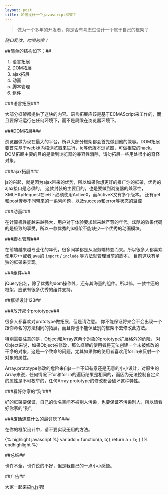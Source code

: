 ```yaml
---
layout: post
title: 如何设计一个javascript框架？
---
```


> 做为一个多年的开发者，你是否有考虑过设计一个属于自己的框架？

*随口乱吹，勿喷勿喷！*


##简单的结构如下：##

1. 语言拓展
2. DOM拓展
3. ajax拓展
4. 动画
5. 脚本管理
6. 组件

###语言拓展###

大部分框架都提供了这块的内容。语言拓展应该是基于ECMAScript来工作的，而且要保证运行在任何环境下，而不是局限在浏览器环境下。

###DOM拓展###

浏览器做为现在最大的平台，所以大部分框架都会首先做到他的兼容。DOM拓展要首先基于webkit内核浏览器来进行，ie等低版本浏览器，可做相应的hack。
DOM拓展主要的目的是做到浏览器的兼容性消除，请勿拓展一些用处很小的奇怪对象。

###ajax拓展###

js的兴起，就是因为ajax带来的优势，所以如果你想更好的推广你的框架，优秀的ajax接口是必须的。
这款封装的主要目的，也是要做到浏览器的兼容性，XMLHttpRequest在ie6下必须使用ActiveX，而ActiveX又有多个版本。
还有get和post传参不同带来的一系列问题，以及success和error等状态的监控

###动画###

在计算机性能越来越强大，用户对于体验要求越来越严苛的年代。炫酷的效果代码的是极致的享受，所以一款优秀的js框架不能缺少一个优秀的动画模块。

###脚本管理###

在前端越来越专业化的年代，很多同学都是从服务端转变而来。所以很多人都喜欢使用C++或者java的 `import` / `include` 等方法就管理当前的脚本。
目前这块有单独的框架来实现。

###组件###

jQuery出名，除了优秀的dom操作外，还有其海量的组件。所以嘛，一款牛逼的框架，应该有很多优秀的组件支持。


##框架设计123##

###放开那个prototype###

很多人都喜欢对prototype做拓展，但是请注意。
你不能保证将来会不会出现一个跟你命名的方法相同的拓展，而且你也不能保证别的框架不去修改此方法。

特别需要注意的是，Object和Array这两个对象的prototype扩展格外的危险，
对Object来说，如果Object被修改，那么框架的使用者将无法创建一个未被修改的干净的对象，这是一个致命的问题，尤其如果你的使用者喜欢用for in来反射一个对象的属性。

Array.prototype修改的危险来自js一个不知有意还是无意的小小设计，对原生的Array来说，任何情况下for和for in的遍历结果是相同的，而因为无法控制自定义的属性是不可枚举的，任何Array.prototype的修改都会破坏这种特性。

###看好你家的“狗”###

好的框架要保证，自己的命名空间不被别人污染，也要保证不污染别人，所以请看好你家的“狗”。

###废话连篇什么的最讨厌了###

在你的框架设计中，请不要实现无用的方法。

{% highlight javascript %}
var add = function(a, b){
	return a + b;
}
{% endhighlight %}

##总结##

也许不全，也许说的不好，但是我自己的一点小小感悟。

##广告##

大家一起来搞[n.js](https://github.com/Johnqing/n.js)吧!